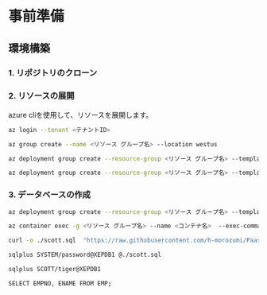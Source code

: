# 事前準備

## 環境構築

### 1. リポジトリのクローン


### 2. リソースの展開

azure cliを使用して、リソースを展開します。

```bash
az login --tenant <テナントID>
```

```bash
az group create --name <リソース グループ名> --location westus
```

```bash
az deployment group create --resource-group <リソース グループ名> --template-file ./template/bicep/modules/virtualnetwork_spoke.bicep --parameters ./template/bicep/parameters/virtualnetwork_spoke.bicepparam
```

```bash
az deployment group create --resource-group <リソース グループ名> --template-file ./template/bicep/templates/bastion.bicep --parameters ./template/bicep/parameters/bastion.bicepparam
```

### 3. データベースの作成

```bash
az deployment group create --resource-group <リソース グループ名> --template-file ./template/bicep/modules/container_instance.bicep --parameters ./template/bicep/parameters/container_instance.bicepparam
```

```bash
az container exec -g <リソース グループ名> --name <コンテナ名>  --exec-command "/bin/bash"
```

```bash
curl -o ./scott.sql  "https://raw.githubusercontent.com/h-morozumi/Paas-AppService-Handson/refs/heads/main/template/sql/scott.sql"
```

```bash
sqlplus SYSTEM/password@XEPDB1 @./scott.sql
```

```bash
sqlplus SCOTT/tiger@XEPDB1
```

```bash
SELECT EMPNO, ENAME FROM EMP;
```
